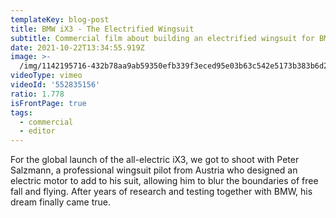 ```yaml
---
templateKey: blog-post
title: BMW iX3 - The Electrified Wingsuit
subtitle: Commercial film about building an electrified wingsuit for BMW
date: 2021-10-22T13:34:55.919Z
image: >-
  /img/1142195716-432b78aa9ab59350efb339f3eced95e03b63c542e5173b383b6d253a294b964e-d_1920x1080.jpg
videoType: vimeo
videoId: '552835156'
ratio: 1.778
isFrontPage: true
tags:
  - commercial
  - editor
---
```

For the global launch of the all-electric iX3, we got to shoot with Peter Salzmann, a professional wingsuit pilot from Austria who designed an electric motor to add to his suit, allowing him to blur the boundaries of free fall and flying. After years of research and testing together with BMW, his dream finally came true.
